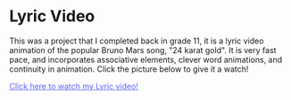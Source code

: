 # Lyric Video

<p>This was a project that I completed back in grade 11, it is a lyric video animation of the popular Bruno Mars song, "24 karat gold". It is very fast pace, and incorporates associative elements, clever word animations, and continuity in animation. Click the picture below to give it a watch!</p> 

<a href="https://youtu.be/4VbzUdvcKuo" style="color: #6161FF" target="_blank">Click here to watch my Lyric video!</a>

<!---[![Lyric Video](https://i9.ytimg.com/vi_webp/4VbzUdvcKuo/mqdefault.webp?time=1607478600000&sqp=CMjawP4F&rs=AOn4CLALp6T3AjoQVe1h8tDOrc3xdJiVlw)](https://youtu.be/4VbzUdvcKuo){:target="_blank"} --->

</br>
</br>
</br>
</br>
</br>
</br>
</br>
</br>
</br>
</br>
